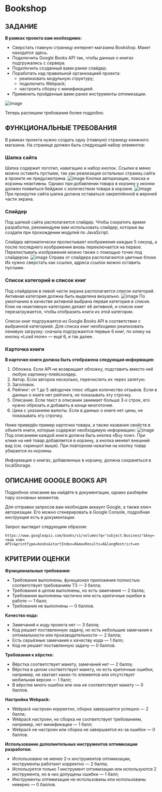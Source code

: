 # Bookshop

## ЗАДАНИЕ
**В рамках проекта вам необходимо:**

- Сверстать главную страницу интернет-магазина Bookshop. Макет находится здесь.
- Подключить Google Books API так, чтобы данные о книгах подгружались с сервера.
- Подключить созданный вами ранее слайдер.
- Поработать над правильной организацией проекта:
  - реализовать модульную структуру;
  - подключить Webpack;
  - настроить сборку с минификацией.
- Применить пройденные вами ранее инструменты оптимизации.

![image](https://user-images.githubusercontent.com/127382298/235658026-710e0cb1-98f7-47b8-be03-388532a1c064.png)

Теперь распишем требования более подробно.

## ФУНКЦИОНАЛЬНЫЕ ТРЕБОВАНИЯ
В рамках проекта нужно создать одну (главную) страницу книжного магазина. На странице должен быть следующий набор элементов:
### Шапка сайта
Шапка содержит логотип, навигацию и набор кнопок. Ссылки в меню можно оставить пустыми, так как реализация остальных страниц сайта в проекте не предусмотрена.
![image](https://user-images.githubusercontent.com/127382298/235658595-b0ddacf1-6b45-469a-b0a4-ef6a6afaaaf9.png)
Кнопки авторизации, поиска и корзины неактивны. Однако при добавлении товара в корзину у иконки должен появиться бейджик с количеством товара в корзине.
![image](https://user-images.githubusercontent.com/127382298/235658662-0d66548e-d709-43b7-b539-0c06b525916c.png)
При прокрутке сайта шапка должна оставаться закреплённой в верхней части экрана.
### Слайдер
Под шапкой сайта располагается слайдер. Чтобы сократить время разработки, рекомендуем вам использовать слайдер, которые вы создали при прохождении модулей по JavaScript.

Слайдер автоматически пролистывает изображения каждые 5 секунд, а после последнего изображения вновь переключается на первое. Перелистывать изображения можно также с помощью точек под слайдером.
![image](https://user-images.githubusercontent.com/127382298/235659076-83c467c8-3315-4791-837d-f6e5eed32a33.png)
Справа от слайдера располагаются цветные блоки. Их нужно сверстать как ссылки, адреса ссылок можно оставить пустыми.
### Список категорий и список книг
Под слайдером в левой части экрана располагается список категорий. Активная категория должна быть выделена визуально.
![image](https://user-images.githubusercontent.com/127382298/235659413-02e94f94-2cd3-4d0e-846a-6f44158e9389.png)
По умолчанию в качестве активной выбрана первая категория в списке. Клик на неактивную категорию делает её активной, и список книг перезагружается, чтобы отобразить книги из этой категории.

Список книг подгружается из Google Books API в соответствии с выбранной категорией. Для списка книг необходимо реализовать ленивую загрузку: сначала подгружаются первые 6 книг, по клику на кнопку «Load more» — ещё 6, и так далее.
### Карточка книги
**В карточке книги должна быть отображена следующая информация:**

1) Обложка. Если API не возвращает обложку, подставить вместо неё любую картинку-плейсхолдер.
2) Автор. Если авторов несколько, перечислить их через запятую.
3) Заголовок.
4) Рейтинг: от 1 до 5 звёздочек плюс общее количество отзывов. Если в данных о книге нет рейтинга, не показывать эту строчку.
5) Описание. Если текст в описании занимает больше 3-х строк, его нужно обрезать и добавить в конце многоточие.
6) Цена с указанием валюты. Если в данных о книге нет цены, не показывать эту строчку.

Ниже приведён пример карточки товара, а также названия свойств в объекте книги, которые содержат необходимую информацию:
![image](https://user-images.githubusercontent.com/127382298/235660051-f1585257-2b51-4a79-9cb0-53126b1db51f.png)
Под описанием каждой книги должна быть кнопка «Buy now». При клике на неё товар добавляется в корзину, а кнопка меняет внешний вид (см. скриншот выше). При повторном нажатии на кнопку товар убирается из корзины.

Информация о книгах, добавленных в корзину, должна сохраняться в localStorage.

## ОПИСАНИЕ GOOGLE BOOKS API

Подробное описание вы найдёте в документации, однако разберём пару основных моментов.

Для отправки запросов вам необходим аккаунт Google, а также ключ авторизации. Его можно сгенерировать в Google Console, подробная инструкция есть в документации.

Запрос выглядит следующим образом:

```
https://www.googleapis.com/books/v1/volumes?q="subject:Business"&key=<ваш ключ API>&printType=books&startIndex=0&maxResults=6&langRestrict=en
```

## КРИТЕРИИ ОЦЕНКИ 

**Функциональные требования:**

- Требования выполнены, функционал приложения полностью соответствует требованиям ТЗ — 3 балла;
- Требования в целом выполнены, но есть замечания — 2 балла;
- Требования выполнены частично или есть критичные ошибки в работе — 1 балл;
- Требования не выполнены — 0 баллов.

**Качество кода:**

- Замечаний к коду проекта нет — 3 балла;
- Код решает поставленную задачу, но есть небольшие замечания к оптимальности или производительности — 2 балла;
- Есть серьёзные замечания к качеству кода — 1 балл;
- Код не решает поставленную задачу — 0 баллов.

**Требования к вёрстке:**

- Вёрстка соответствует макету, замечаний нет — 2 балла;
- Вёрстка в целом соответствует макету, но есть критичные ошибки, например, не хватает каких-то элементов или отсутствует мобильная версия — 1 балл;
- В вёрстке много ошибок или она не соответствует макету — 0 баллов.

**Настройка Webpack:**

- Webpack настроен корректно, сборка завершается успешно — 2 балла;
- Webpack настроен, но сборка не соответствует требованиям, например, нет минификации — 1 балл;
- Webpack не настроен или сборка не завершается из-за ошибок — 0 баллов.

**Использование дополнительных инструментов оптимизации разработки:**

- Использовано не менее 2-х инструментов оптимизации, инструменты работают корректно — 2 балла;
- Используется только 1 инструмент оптимизации или используются 2 инструмента, но в них допущены ошибки — 1 балл;
- Инструменты оптимизации не использованы или использованы неверно — 0 баллов.